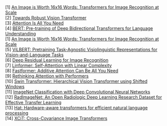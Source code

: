 <a id="1">[1]</a> [An Image is Worth 16x16 Words: Transformers for Image Recognition at Scale](https://arxiv.org/abs/2010.11929)<br>
<a id="2">[2]</a> [Towards Robust Vision Transformer](https://arxiv.org/abs/2105.07926)<br>
<a id="3">[3]</a> [Attention Is All You Need](https://arxiv.org/abs/1706.03762)<br>
<a id="4">[4]</a> [BERT: Pre-training of Deep Bidirectional Transformers for Language Understanding](https://aclanthology.org/N19-1423)<br>
<a id="1">[1]</a> [An Image is Worth 16x16 Words: Transformers for Image Recognition at Scale](https://arxiv.org/abs/2010.11929)<br>
<a id="5">[5]</a> [ViLBERT: Pretraining Task-Agnostic Visiolinguistic Representations for Vision-and-Language Tasks](https://proceedings.neurips.cc/paper/2020/file/2f1b0e9b9d9d9f9f9f9f9f9f9f9f9f9f-Paper.pdf)<br>
<a id="6">[6]</a> [Deep Residual Learning for Image Recognition](https://arxiv.org/abs/1512.03385)<br>
<a id="7">[7]</a> [Linformer: Self-Attention with Linear Complexity](https://arxiv.org/abs/2006.04768)<br>
<a id="8">[8]</a> [Fastformer: Additive Attention Can Be All You Need](https://arxiv.org/abs/2108.09084)<br>
<a id="9">[9]</a> [Rethinking Attention with Performers](https://arxiv.org/abs/2009.14794)<br>
<a id="10">[10]</a> [Swin Transformer: Hierarchical Vision Transformer using Shifted Windows](https://arxiv.org/abs/2103.14030)<br>
<a id="11">[11]</a> [ImageNet Classification with Deep Convolutional Neural Networks](https://proceedings.neurips.cc/paper/2012/file/4f7a7e7b9d9d9f9f9f9f9f9f9f9f9f9f-Paper.pdf)<br>
<a id="12">[12]</a> [RadImageNet: An Open Radiologic Deep Learning Research Dataset for Effective Transfer Learning](https://doi.org/10.1148/ryai.210315)<br>
<a id="13">[13]</a> [Hat: Hardware-aware transformers for efficient natural language processing](https://arxiv.org/abs/2005.14187)<br>
<a id="15">[14]</a> [XCiT: Cross-Covariance Image Transformers](https://arxiv.org/abs/2106.09681)<br>

